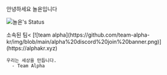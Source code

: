 안녕하세요 놀욘입니다

![놀욘's Status](https://github-readme-stats.vercel.app/api?username=noryonkr&show_icons=true)

</p>
소속된 팀<
  [![team alpha](https://github.com/team-alpha-kr/img/blob/main/alpha%20discord%20join%20banner.png)](https://alphakr.xyz)  
</p>
  <code>우리는 세상을 만듭니다.
  - Team Alpha
  </code>

